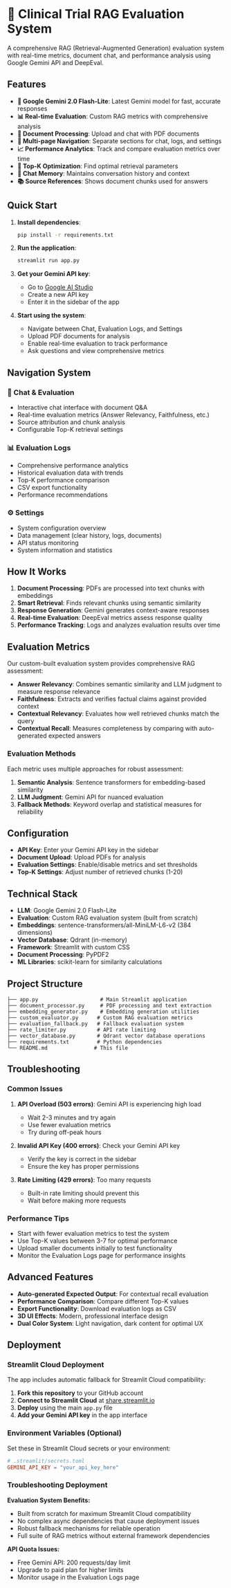 # 🏥 Clinical Trial RAG Evaluation System

A comprehensive RAG (Retrieval-Augmented Generation) evaluation system with real-time metrics, document chat, and performance analysis using Google Gemini API and DeepEval.

## Features

- **🤖 Google Gemini 2.0 Flash-Lite**: Latest Gemini model for fast, accurate responses
- **📊 Real-time Evaluation**: Custom RAG metrics with comprehensive analysis
- **📄 Document Processing**: Upload and chat with PDF documents
- **🧭 Multi-page Navigation**: Separate sections for chat, logs, and settings
- **📈 Performance Analytics**: Track and compare evaluation metrics over time
- **🎯 Top-K Optimization**: Find optimal retrieval parameters
- **💬 Chat Memory**: Maintains conversation history and context
- **📚 Source References**: Shows document chunks used for answers

## Quick Start

1. **Install dependencies**:
   ```bash
   pip install -r requirements.txt
   ```

2. **Run the application**:
   ```bash
   streamlit run app.py
   ```

3. **Get your Gemini API key**:
   - Go to [Google AI Studio](https://makersuite.google.com/app/apikey)
   - Create a new API key
   - Enter it in the sidebar of the app

4. **Start using the system**:
   - Navigate between Chat, Evaluation Logs, and Settings
   - Upload PDF documents for analysis
   - Enable real-time evaluation to track performance
   - Ask questions and view comprehensive metrics

## Navigation System

### 💬 Chat & Evaluation
- Interactive chat interface with document Q&A
- Real-time evaluation metrics (Answer Relevancy, Faithfulness, etc.)
- Source attribution and chunk analysis
- Configurable Top-K retrieval settings

### 📊 Evaluation Logs
- Comprehensive performance analytics
- Historical evaluation data with trends
- Top-K performance comparison
- CSV export functionality
- Performance recommendations

### ⚙️ Settings
- System configuration overview
- Data management (clear history, logs, documents)
- API status monitoring
- System information and statistics

## How It Works

1. **Document Processing**: PDFs are processed into text chunks with embeddings
2. **Smart Retrieval**: Finds relevant chunks using semantic similarity
3. **Response Generation**: Gemini generates context-aware responses
4. **Real-time Evaluation**: DeepEval metrics assess response quality
5. **Performance Tracking**: Logs and analyzes evaluation results over time

## Evaluation Metrics

Our custom-built evaluation system provides comprehensive RAG assessment:

- **Answer Relevancy**: Combines semantic similarity and LLM judgment to measure response relevance
- **Faithfulness**: Extracts and verifies factual claims against provided context
- **Contextual Relevancy**: Evaluates how well retrieved chunks match the query
- **Contextual Recall**: Measures completeness by comparing with auto-generated expected answers

### Evaluation Methods

Each metric uses multiple approaches for robust assessment:

1. **Semantic Analysis**: Sentence transformers for embedding-based similarity
2. **LLM Judgment**: Gemini API for nuanced evaluation
3. **Fallback Methods**: Keyword overlap and statistical measures for reliability

## Configuration

- **API Key**: Enter your Gemini API key in the sidebar
- **Document Upload**: Upload PDFs for analysis
- **Evaluation Settings**: Enable/disable metrics and set thresholds
- **Top-K Settings**: Adjust number of retrieved chunks (1-20)

## Technical Stack

- **LLM**: Google Gemini 2.0 Flash-Lite
- **Evaluation**: Custom RAG evaluation system (built from scratch)
- **Embeddings**: sentence-transformers/all-MiniLM-L6-v2 (384 dimensions)
- **Vector Database**: Qdrant (in-memory)
- **Framework**: Streamlit with custom CSS
- **Document Processing**: PyPDF2
- **ML Libraries**: scikit-learn for similarity calculations

## Project Structure

```
├── app.py                    # Main Streamlit application
├── document_processor.py     # PDF processing and text extraction
├── embedding_generator.py    # Embedding generation utilities
├── custom_evaluator.py      # Custom RAG evaluation metrics
├── evaluation_fallback.py   # Fallback evaluation system
├── rate_limiter.py          # API rate limiting
├── vector_database.py       # Qdrant vector database operations
├── requirements.txt         # Python dependencies
└── README.md               # This file
```

## Troubleshooting

### Common Issues

1. **API Overload (503 errors)**: Gemini API is experiencing high load
   - Wait 2-3 minutes and try again
   - Use fewer evaluation metrics
   - Try during off-peak hours

2. **Invalid API Key (400 errors)**: Check your Gemini API key
   - Verify the key is correct in the sidebar
   - Ensure the key has proper permissions

3. **Rate Limiting (429 errors)**: Too many requests
   - Built-in rate limiting should prevent this
   - Wait before making more requests

### Performance Tips

- Start with fewer evaluation metrics to test the system
- Use Top-K values between 3-7 for optimal performance
- Upload smaller documents initially to test functionality
- Monitor the Evaluation Logs page for performance insights

## Advanced Features

- **Auto-generated Expected Output**: For contextual recall evaluation
- **Performance Comparison**: Compare different Top-K values
- **Export Functionality**: Download evaluation logs as CSV
- **3D UI Effects**: Modern, professional interface design
- **Dual Color System**: Light navigation, dark content for optimal UX

## Deployment

### Streamlit Cloud Deployment

The app includes automatic fallback for Streamlit Cloud compatibility:

1. **Fork this repository** to your GitHub account
2. **Connect to Streamlit Cloud** at [share.streamlit.io](https://share.streamlit.io)
3. **Deploy** using the main `app.py` file
4. **Add your Gemini API key** in the app interface

### Environment Variables (Optional)

Set these in Streamlit Cloud secrets or your environment:

```toml
# .streamlit/secrets.toml
GEMINI_API_KEY = "your_api_key_here"
```

### Troubleshooting Deployment

**Evaluation System Benefits:**
- Built from scratch for maximum Streamlit Cloud compatibility
- No complex async dependencies that cause deployment issues
- Robust fallback mechanisms for reliable operation
- Full suite of RAG metrics without external framework dependencies

**API Quota Issues:**
- Free Gemini API: 200 requests/day limit
- Upgrade to paid plan for higher limits
- Monitor usage in the Evaluation Logs page